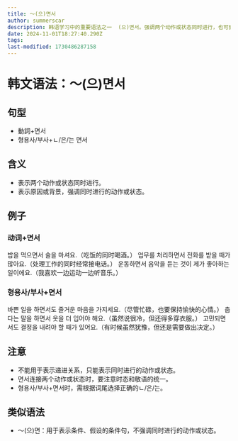 ```yaml
---
title: 〜(으)면서
author: summerscar
description: 韩语学习中的重要语法之一  (으)면서。强调两个动作或状态同时进行，也可表示原因或背景。需注意时态和词尾选择。
date: 2024-11-01T18:27:40.290Z
tags:
last-modified: 1730486287158
---
```


# 韩文语法：〜(으)면서
## 句型
- 動詞+면서
- 형용사/부사+ㄴ/은/는 면서
## 含义
- 表示两个动作或状态同时进行。
- 表示原因或背景，强调同时进行的动作或状态。
## 例子
### 动词+면서
<Speak>밥을 먹으면서 술을 마셔요.</Speak>（吃饭的同时喝酒。）
<Speak>업무를 처리하면서 전화를 받을 때가 많아요.</Speak>（处理工作的同时经常接电话。）
<Speak>운동하면서 음악을 듣는 것이 제가 좋아하는 일이에요.</Speak>（我喜欢一边运动一边听音乐。）

### 형용사/부사+면서
<Speak>바쁜 일을 하면서도 즐거운 마음을 가지세요.</Speak>（尽管忙碌，也要保持愉快的心情。）
<Speak>춥다는 말을 하면서 옷을 더 입어야 해요.</Speak>（虽然说很冷，但还得多穿衣服。）
<Speak>고민되면서도 결정을 내려야 할 때가 있어요.</Speak>（有时候虽然犹豫，但还是需要做出决定。）

## 注意
- 不能用于表示递进关系，只能表示同时进行的动作或状态。
- 면서连接两个动作或状态时，要注意时态和敬语的统一。
- 형용사/부사+면서时，需根据词尾选择正确的ㄴ/은/는。
  
## 类似语法
- 〜(으)면：用于表示条件、假设的条件句，不强调同时进行的动作或状态。